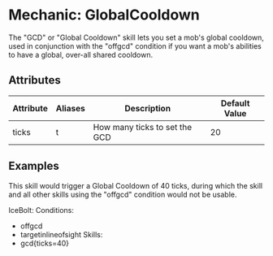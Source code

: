 Mechanic: GlobalCooldown
========================

The "GCD" or "Global Cooldown" skill lets you set a mob's global
cooldown, used in conjunction with the "offgcd" condition if you want a
mob's abilities to have a global, over-all shared cooldown.

Attributes
----------

| Attribute | Aliases | Description   | Default Value |
|-----------|---------|-------------------------------|---------------|
| ticks | t   | How many ticks to set the GCD | 20|

  

Examples
--------

This skill would trigger a Global Cooldown of 40 ticks, during which the
skill and all other skills using the "offgcd" condition would not be
usable.

  IceBolt:
Conditions:
- offgcd
- targetinlineofsight
Skills:
- gcd{ticks=40}

